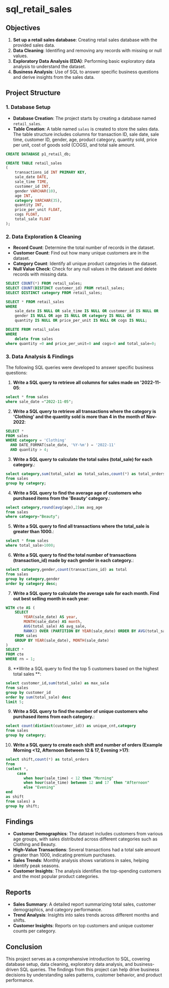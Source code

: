 # sql_retail_sales
## Objectives

1. **Set up a retail sales database**: Creating retail sales database with the provided sales data.
2. **Data Cleaning**: Identifing and removing any records with missing or null values.
3. **Exploratory Data Analysis (EDA)**: Performing basic exploratory data analysis to understand the dataset.
4. **Business Analysis**: Use of SQL to answer specific business questions and derive insights from the sales data.

## Project Structure

### 1. Database Setup

- **Database Creation**: The project starts by creating a database named `retail_sales`.
- **Table Creation**: A table named `sales` is created to store the sales data. The table structure includes columns for transaction ID, sale date, sale time, customer ID, gender, age, product category, quantity sold, price per unit, cost of goods sold (COGS), and total sale amount.

```sql
CREATE DATABASE p1_retail_db;

CREATE TABLE retail_sales
(
    transactions_id INT PRIMARY KEY,
    sale_date DATE,	
    sale_time TIME,
    customer_id INT,	
    gender VARCHAR(10),
    age INT,
    category VARCHAR(35),
    quantity INT,
    price_per_unit FLOAT,	
    cogs FLOAT,
    total_sale FLOAT
);
```

### 2. Data Exploration & Cleaning

- **Record Count**: Determine the total number of records in the dataset.
- **Customer Count**: Find out how many unique customers are in the dataset.
- **Category Count**: Identify all unique product categories in the dataset.
- **Null Value Check**: Check for any null values in the dataset and delete records with missing data.

```sql
SELECT COUNT(*) FROM retail_sales;
SELECT COUNT(DISTINCT customer_id) FROM retail_sales;
SELECT DISTINCT category FROM retail_sales;

SELECT * FROM retail_sales
WHERE 
    sale_date IS NULL OR sale_time IS NULL OR customer_id IS NULL OR 
    gender IS NULL OR age IS NULL OR category IS NULL OR 
    quantity IS NULL OR price_per_unit IS NULL OR cogs IS NULL;

DELETE FROM retail_sales
WHERE 
    delete from sales
where quantity =0 and price_per_unit=0 and cogs=0 and total_sale=0;
```
### 3. Data Analysis & Findings

The following SQL queries were developed to answer specific business questions:

1. **Write a SQL query to retrieve all columns for sales made on '2022-11-05**:
```sql
select * from sales
where sale_date ="2022-11-05";
```

2. **Write a SQL query to retrieve all transactions where the category is 'Clothing' and the quantity sold is more than 4 in the month of Nov-2022**:
```sql
SELECT *
FROM sales
WHERE category = 'Clothing'
  AND DATE_FORMAT(sale_date, '%Y-%m') = '2022-11'
  AND quantity > 4;
```
3. **Write a SQL query to calculate the total sales (total_sale) for each category.**:
```sql
select category,sum(total_sale) as total_sales,count(*) as total_orders
from sales
group by category;
```

4. **Write a SQL query to find the average age of customers who purchased items from the 'Beauty' category.**:
```sql
select category,round(avg(age),2)as avg_age
from sales
where category="Beauty";
```

5. **Write a SQL query to find all transactions where the total_sale is greater than 1000.**:
```sql
select * from sales 
where total_sale>1000;
```

6. **Write a SQL query to find the total number of transactions (transaction_id) made by each gender in each category.**:
```sql
select category,gender,count(transactions_id) as total 
from sales
group by category,gender
order by category desc;
```

7. **Write a SQL query to calculate the average sale for each month. Find out best selling month in each year**:
```sql
WITH cte AS (
    SELECT 
        YEAR(sale_date) AS year,
        MONTH(sale_date) AS month,
        AVG(total_sale) AS avg_sale,
        RANK() OVER (PARTITION BY YEAR(sale_date) ORDER BY AVG(total_sale) DESC) AS rn
    FROM sales
    GROUP BY YEAR(sale_date), MONTH(sale_date)
)
SELECT * 
FROM cte
WHERE rn = 1;

```

8. **Write a SQL query to find the top 5 customers based on the highest total sales **:
```sql
select customer_id,sum(total_sale) as max_sale
from sales
group by customer_id
order by sum(total_sale) desc
limit 5;
```

9. **Write a SQL query to find the number of unique customers who purchased items from each category.**:
```sql
select count(distinct(customer_id)) as unique_cnt,category
from sales
group by category;
```

10. **Write a SQL query to create each shift and number of orders (Example Morning <12, Afternoon Between 12 & 17, Evening >17)**:
```sql
select shift,count(*) as total_orders
from 
(select *,
     case
        when hour(sale_time) < 12 then "Morning"
        when hour(sale_time) between 12 and 17  then "Afternoon"
        else "Evening"
end 
as shift
from sales) a
group by shift;
```

## Findings

- **Customer Demographics**: The dataset includes customers from various age groups, with sales distributed across different categories such as Clothing and Beauty.
- **High-Value Transactions**: Several transactions had a total sale amount greater than 1000, indicating premium purchases.
- **Sales Trends**: Monthly analysis shows variations in sales, helping identify peak seasons.
- **Customer Insights**: The analysis identifies the top-spending customers and the most popular product categories.

## Reports

- **Sales Summary**: A detailed report summarizing total sales, customer demographics, and category performance.
- **Trend Analysis**: Insights into sales trends across different months and shifts.
- **Customer Insights**: Reports on top customers and unique customer counts per category.

## Conclusion

This project serves as a comprehensive introduction to SQL, covering database setup, data cleaning, exploratory data analysis, and business-driven SQL queries. The findings from this project can help drive business decisions by understanding sales patterns, customer behavior, and product performance.
